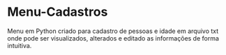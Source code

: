 # Menu-Cadastros
 Menu em Python criado para cadastro de pessoas e idade em arquivo txt onde pode ser visualizados, alterados e editado as informações de forma intuitiva.
